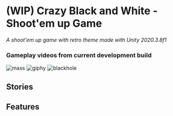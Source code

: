 # (WIP) Crazy Black and White - Shoot'em up Game
*A shoot'em up game with retro theme made with Unity 2020.3.8f1*
### Gameplay videos from current development build
![mass](https://user-images.githubusercontent.com/61927620/125171936-14ee8800-e1e1-11eb-98ff-1e0768b0423f.gif)
![giphy](https://user-images.githubusercontent.com/61927620/125171282-9ba16600-e1dd-11eb-8f21-6aa5d1ae33c4.gif)
![blackhole](https://user-images.githubusercontent.com/61927620/125171552-0dc67a80-e1df-11eb-8731-9a04f2e7f2f3.gif)
## Stories
## Features
